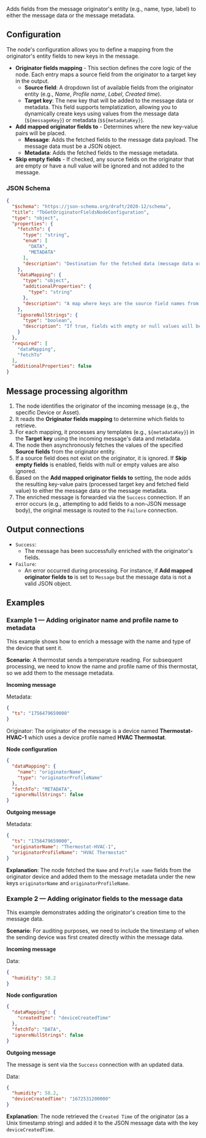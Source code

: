 Adds fields from the message originator's entity (e.g., name, type, label) to either the message data or the message metadata.

## Configuration

The node's configuration allows you to define a mapping from the originator's entity fields to new keys in the message.

- **Originator fields mapping** - This section defines the core logic of the node. Each entry maps a source field from the originator to a target key in the output.
    - **Source field**: A dropdown list of available fields from the originator entity (e.g., *Name*, *Profile name*, *Label*, *Created time*).
    - **Target key**: The new key that will be added to the message data or metadata. This field supports templatization, allowing you to dynamically create keys using values from
      the message data (`${messageKey}`) or metadata (`$${metadataKey}`).
- **Add mapped originator fields to** - Determines where the new key-value pairs will be placed.
    - **Message**: Adds the fetched fields to the message data payload. The message data must be a JSON object.
    - **Metadata**: Adds the fetched fields to the message metadata.
- **Skip empty fields** - If checked, any source fields on the originator that are empty or have a null value will be ignored and not added to the message.

### JSON Schema

```json
{
  "$schema": "https://json-schema.org/draft/2020-12/schema",
  "title": "TbGetOriginatorFieldsNodeConfiguration",
  "type": "object",
  "properties": {
    "fetchTo": {
      "type": "string",
      "enum": [
        "DATA",
        "METADATA"
      ],
      "description": "Destination for the fetched data (message data or metadata)."
    },
    "dataMapping": {
      "type": "object",
      "additionalProperties": {
        "type": "string"
      },
      "description": "A map where keys are the source field names from the originator and values are the target keys for the message."
    },
    "ignoreNullStrings": {
      "type": "boolean",
      "description": "If true, fields with empty or null values will be skipped."
    }
  },
  "required": [
    "dataMapping",
    "fetchTo"
  ],
  "additionalProperties": false
}
```

## Message processing algorithm

1. The node identifies the originator of the incoming message (e.g., the specific Device or Asset).
2. It reads the **Originator fields mapping** to determine which fields to retrieve.
3. For each mapping, it processes any templates (e.g., `${metadataKey}`) in the **Target key** using the incoming message's data and metadata.
4. The node then asynchronously fetches the values of the specified **Source fields** from the originator entity.
5. If a source field does not exist on the originator, it is ignored. If **Skip empty fields** is enabled, fields with null or empty values are also ignored.
6. Based on the **Add mapped originator fields to** setting, the node adds the resulting key-value pairs (processed target key and fetched field value) to either the message data
   or the message metadata.
7. The enriched message is forwarded via the `Success` connection. If an error occurs (e.g., attempting to add fields to a non-JSON message body), the original message is routed to
   the `Failure` connection.

## Output connections

- `Success`:
    - The message has been successfully enriched with the originator's fields.
- `Failure`:
    - An error occurred during processing. For instance, if **Add mapped originator fields to** is set to `Message` but the message data is not a valid JSON object.

## Examples

### Example 1 — Adding originator name and profile name to metadata

This example shows how to enrich a message with the name and type of the device that sent it.

**Scenario**: A thermostat sends a temperature reading. For subsequent processing, we need to know the name and profile name of this thermostat, so we add them to the message
metadata.

**Incoming message**

Metadata:

```json
{
  "ts": "1756479659000"
}
```

Originator: The originator of the message is a device named **Thermostat-HVAC-1** which uses a device profile named **HVAC Thermostat**.

**Node configuration**

```json
{
  "dataMapping": {
    "name": "originatorName",
    "type": "originatorProfileName"
  },
  "fetchTo": "METADATA",
  "ignoreNullStrings": false
}
```

**Outgoing message**

Metadata:

```json
{
  "ts": "1756479659000",
  "originatorName": "Thermostat-HVAC-1",
  "originatorProfileName": "HVAC Thermostat"
}
```

**Explanation**: The node fetched the `Name` and `Profile name` fields from the originator device and added them to the message metadata under the new keys `originatorName` and
`originatorProfileName`.

### Example 2 — Adding originator fields to the message data

This example demonstrates adding the originator's creation time to the message data.

**Scenario**: For auditing purposes, we need to include the timestamp of when the sending device was first created directly within the message data.

**Incoming message**

Data:

```json
{
  "humidity": 58.2
}
```

**Node configuration**

```json
{
  "dataMapping": {
    "createdTime": "deviceCreatedTime"
  },
  "fetchTo": "DATA",
  "ignoreNullStrings": false
}
```

**Outgoing message**

The message is sent via the `Success` connection with an updated data.

Data:

```json
{
  "humidity": 58.2,
  "deviceCreatedTime": "1672531200000"
}
```

**Explanation**: The node retrieved the `Created Time` of the originator (as a Unix timestamp string) and added it to the JSON message data with the key `deviceCreatedTime`.
